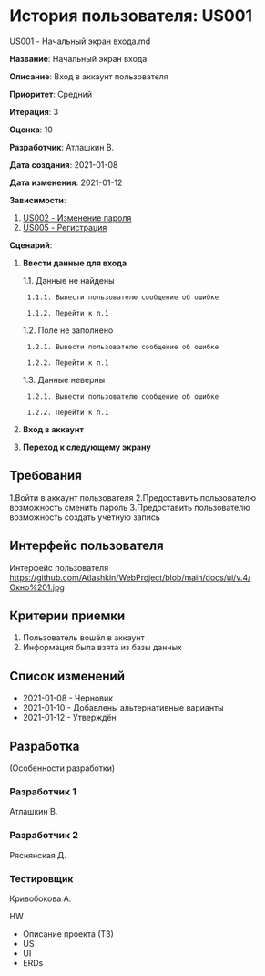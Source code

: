 # История пользователя: US001

US001 - Начальный экран входа.md

**Название**: Начальный экран входа

**Описание**: Вход в аккаунт пользователя

**Приоритет**: Средний

**Итерация**: 3

**Оценка**: 10

**Разработчик**: Атлашкин В.

**Дата создания**: 2021-01-08

**Дата изменения**: 2021-01-12

**Зависимости**:

1. [US002 - Изменение пароля](US002.md)
2. [US005 - Регистрация](US005.md)

**Сценарий**:
1. **Ввести данные для входа**

	1.1. Данные не найдены
	
		1.1.1. Вывести пользователю сообщение об ошибке
		
		1.1.2. Перейти к п.1
		
	1.2. Поле не заполнено
	
		1.2.1. Вывести пользователю сообщение об ошибке
		
		1.2.2. Перейти к п.1
		
	1.3. Данные неверны
	
		1.2.1. Вывести пользователю сообщение об ошибке
		
		1.2.2. Перейти к п.1
		
2. **Вход в аккаунт**

3. **Переход к следующему экрану**

## Требования
1.Войти в аккаунт пользователя
2.Предоставить пользователю возможность сменить пароль
3.Предоставить пользователю возможность создать учетную запись

## Интерфейс пользователя
Интерфейс пользователя 
https://github.com/Atlashkin/WebProject/blob/main/docs/ui/v.4/Окно%201.jpg

## Критерии приемки
1. Пользователь вошёл в аккаунт
2. Информация была взята из базы данных

## Список изменений
- 2021-01-08 - Черновик
- 2021-01-10 - Добавлены альтернативные варианты
- 2021-01-12 - Утверждён

## Разработка
(Особенности разработки)

### Разработчик 1
Атлашкин В.
### Разработчик 2
Ряснянская Д.
### Тестировщик
Кривобокова А.

HW
- Описание проекта (ТЗ)
- US
- UI
- ERDs
